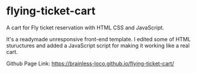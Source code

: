 # flying-ticket-cart

A cart for Fly ticket reservation with HTML CSS and JavaScript.

It's a readymade unresponsive front-end template. I edited some of HTML stuructures and added a JavaScript script for making it working like a real cart.

Github Page Link:  https://brainless-loco.github.io/flying-ticket-cart/
